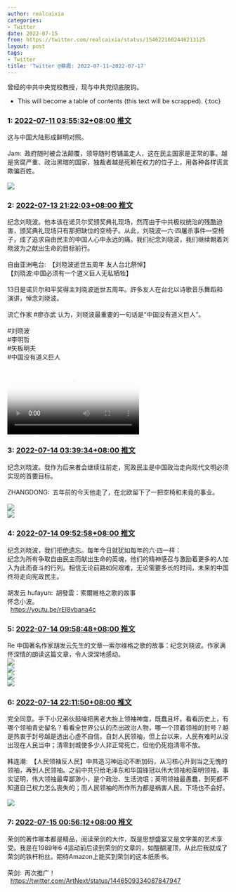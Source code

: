 ```yaml
---
author: realcaixia
categories:
- Twitter
date: 2022-07-15
from: https://twitter.com/realcaixia/status/1546221602446213125
layout: post
tags:
- Twitter
title: 'Twitter @蔡霞: 2022-07-11~2022-07-17'
---
```


曾经的中共中央党校教授，现与中共党彻底脱钩。 

* This will become a table of contents (this text will be scrapped).
{:toc}

### 1: [2022-07-11 03:55:32+08:00 推文](https://twitter.com/realcaixia/status/1546221602446213125)

这与中国大陆形成鲜明对照。<br><br>Jam: 政府随时被合法颠覆，领导随时卷铺盖走人，这在民主国家是正常的事。越是贪腐严重、政治黑暗的国家，独裁者越是死赖在权力的位子上，用各种各样谎言欺骗百姓。<br><br><img style="" src="https://pbs.twimg.com/media/FXQ-RdxXkAAbahl?format=jpg&amp;name=orig" referrerpolicy="no-referrer">

### 2: [2022-07-13 21:22:03+08:00 推文](https://twitter.com/realcaixia/status/1547209743848165377)

纪念刘晓波。他本该在诺贝尔奖颁奖典礼现场，然而由于中共极权统治的残酷迫害，颁奖典礼现场只有那把缺位的空椅子。从此，刘晓波—六·四屠杀事件—空椅子，成了追求自由民主的中国人心中永远的痛。我们纪念刘晓波，我们继续朝着刘晓波为之献出生命的目标前行。<br><br>自由亚洲电台: 【刘晓波逝世五周年 友人台北祭悼】<br>【刘晓波:中国必须有一个道义巨人无私牺牲】<br><br>13日是诺贝尔和平奖得主刘晓波逝世五周年。許多友人在台北以诗歌音乐舞蹈和演讲，悼念刘晓波。<br><br>流亡作家 #廖亦武 认为，刘晓波最重要的一句话是“中国没有道义巨人”。<br><br>#刘晓波<br>#李明哲<br>#矢板明夫<br>#中国没有道义巨人<br><br><video src="https://video.twimg.com/ext_tw_video/1547182384252010496/pu/vid/720x720/mcaCz7kODqDkw2y-.mp4?tag=12" controls="controls" poster="https://pbs.twimg.com/ext_tw_video_thumb/1547182384252010496/pu/img/g_xZMsl74FPN_yst.jpg"></video>

### 3: [2022-07-14 03:39:34+08:00 推文](https://twitter.com/realcaixia/status/1547304749938130944)

纪念刘晓波。我作为后来者会继续往前走，宪政民主是中国政治走向现代文明必须实现的首要目标。<br><br>ZHANGDONG: 五年前的今天他走了，在北欧留下了一把空椅和未竟的事业。<br><br><img style="" src="https://pbs.twimg.com/media/FXkHj9VX0AA-gJt?format=jpg&amp;name=orig" referrerpolicy="no-referrer"><br><img style="" src="https://pbs.twimg.com/media/FXkHkSPWIAMDhWI?format=jpg&amp;name=orig" referrerpolicy="no-referrer">

### 4: [2022-07-14 09:52:58+08:00 推文](https://twitter.com/realcaixia/status/1547398719150211073)

纪念刘晓波，我们拒绝遗忘。每年今日就犹如每年的六·四一样：<br>纪念为所有争取自由民主而献出生命的英魂，他们的精神感召与激励着更多的人加入为此而奋斗的行列。相信无论前路如何艰难，无论需要多长的时间，未来的中国终将走向宪政民主。<br><br>胡发云 hufayun: 胡發雲：索爾維格之歌的故事 <br>怀念小波。<br> <a href="https://youtu.be/rEI8vbana4c" target="_blank" rel="noopener noreferrer">https://youtu.be/rEI8vbana4c</a>

### 5: [2022-07-14 09:58:48+08:00 推文](https://twitter.com/realcaixia/status/1547400187169181697)

Re 中国著名作家胡发云先生的文章—索尔维格之歌的故事：纪念刘晓波。作家满怀深情的朗读这篇文章，令人深深地感动。<br><img style="" src="https://pbs.twimg.com/media/FXl4RIoXoAcJyWx?format=jpg&amp;name=orig" referrerpolicy="no-referrer"><br><img style="" src="https://pbs.twimg.com/media/FXl4RIkXkAAtrml?format=jpg&amp;name=orig" referrerpolicy="no-referrer"><br><img style="" src="https://pbs.twimg.com/media/FXl4RIlXEAEOv3j?format=jpg&amp;name=orig" referrerpolicy="no-referrer"><br><img style="" src="https://pbs.twimg.com/media/FXl4RIkXoAA3QNK?format=jpg&amp;name=orig" referrerpolicy="no-referrer">

### 6: [2022-07-14 22:11:50+08:00 推文](https://twitter.com/realcaixia/status/1547584659038486529)

完全同意。手下小兄弟伙鼓噪把黑老大抬上领袖神龛，既蠢且坏。看看历史上，有哪个领袖青史留名？看看全世界公认的杰出政治人物，哪一个顶着领袖的封号？越是热衷于封号越是透出心虚不自信。自封人民领袖，但上台以来，人民有难时从没出现在人民当中；清零封城使多少人非正常死亡，但他仍死抱清零不放。<br><br>韩连潮: 【人民领袖反人民】中共造习神运动不断加码，从习核心升到当之无愧的领袖，再到人民领袖。之前中共只给毛泽东和华国锋冠以伟大领袖和英明领袖，事实证明，伟大领袖最卑鄙渺小，是个政治、生活流氓；英明领袖最愚蠢，到死都不知道自己权力怎么丧失的；而人民领袖的所作所为都是祸害人民，下场也不会好。<br><br><img style="" src="https://pbs.twimg.com/media/FXoAbPTXEAIf-19?format=jpg&amp;name=orig" referrerpolicy="no-referrer">

### 7: [2022-07-15 00:56:12+08:00 推文](https://twitter.com/realcaixia/status/1547626026435375104)

荣剑的著作哪本都是精品，阅读荣剑的大作，既是思想盛宴又是文字美的艺术享受。我是在1989年6·4运动前后读到荣剑的文章的，如醍醐灌顶，从此后我就成了荣剑的铁杆粉丝。期待Amazon上能买到荣剑的这本纸质书。<br><br>荣剑: 再次推广！<br> <a href="https://twitter.com/ArtNext/status/1446509334087847947" target="_blank" rel="noopener noreferrer">https://twitter.com/ArtNext/status/1446509334087847947</a>

